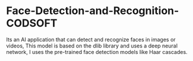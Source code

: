 # Face-Detection-and-Recognition-CODSOFT
Its an AI application that can detect and recognize faces in images or videos, This model is based on the dlib library and uses a deep neural network, I uses the pre-trained face detection models like Haar cascades.
